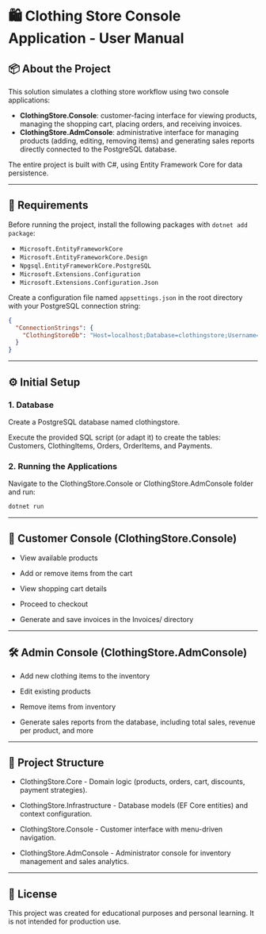 ﻿# 🛍 Clothing Store Console Application - User Manual


## 📦 About the Project

This solution simulates a clothing store workflow using two console applications:

- **ClothingStore.Console**: customer-facing interface for viewing products, managing the shopping cart, placing orders, and receiving invoices.
- **ClothingStore.AdmConsole**: administrative interface for managing products (adding, editing, removing items) and generating sales reports directly connected to the PostgreSQL database.

The entire project is built with C#, using Entity Framework Core for data persistence.

---

## 🔗 Requirements

Before running the project, install the following packages with `dotnet add package`:

- `Microsoft.EntityFrameworkCore`
- `Microsoft.EntityFrameworkCore.Design`
- `Npgsql.EntityFrameworkCore.PostgreSQL`
- `Microsoft.Extensions.Configuration`
- `Microsoft.Extensions.Configuration.Json`

Create a configuration file named `appsettings.json` in the root directory with your PostgreSQL connection string:

```json
{
  "ConnectionStrings": {
    "ClothingStoreDb": "Host=localhost;Database=clothingstore;Username=YOUR_USERNAME_;Password=YOUR_PASSWORD"
  }
}
````

---

## ⚙️ Initial Setup

### 1. Database
Create a PostgreSQL database named clothingstore.

Execute the provided SQL script (or adapt it) to create the tables: Customers, ClothingItems, Orders, OrderItems, and Payments.

### 2. Running the Applications
Navigate to the ClothingStore.Console or ClothingStore.AdmConsole folder and run:

```bash
dotnet run
```
---

## 🛒 Customer Console (ClothingStore.Console)
- View available products

- Add or remove items from the cart

- View shopping cart details

- Proceed to checkout

- Generate and save invoices in the Invoices/ directory

---

## 🛠️ Admin Console (ClothingStore.AdmConsole)
- Add new clothing items to the inventory

- Edit existing products

- Remove items from inventory

- Generate sales reports from the database, including total sales, revenue per product, and more

---

## 📁 Project Structure
- ClothingStore.Core - Domain logic (products, orders, cart, discounts, payment strategies).

- ClothingStore.Infrastructure - Database models (EF Core entities) and context configuration.

- ClothingStore.Console - Customer interface with menu-driven navigation.

- ClothingStore.AdmConsole - Administrator console for inventory management and sales analytics.

---

## 📜 License
This project was created for educational purposes and personal learning. It is not intended for production use.